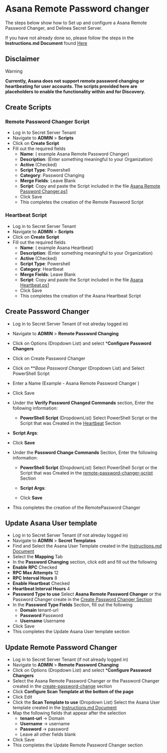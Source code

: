# Asana Remote Password changer

The steps below show how to Set up and configure a Asana Remote Password Changer, and Delinea Secret Server. 

If you have not already done so, please follow the steps in the **Instructions.md Document** found [Here](../Instructions.md)

## Disclaimer
> [!WARNING]
> **Currently, Asana does not support remote password changing or heartbeating for user accounts. The scripts provided here are placeholders to enable the functionality within and for Discovery.**


## Create Scripts

### Remote Password Changer Script

- Log in to Secret Server Tenant
- Navigate to **ADMIN** > **Scripts**
- Click on **Create Script**
- Fill out the required fields 
    - **Name**: ( example Asana Remote Password Changer)
    - **Description**: (Enter something meaningful to your Organization)
    - **Active** (Checked)
    - **Script Type**: Powershell
    - **Category**: Password Changing
    - **Merge Fields**: Leave Blank
    - **Script**: Copy and paste the Script included in the file [Asana Remote Password Changer.ps1](./Asana%20RPC%20Placeholder.ps1)
    - Click Save
    - This completes the creation of the Remote Password Script

### Heartbeat Script

- Log in to Secret Server Tenant
- Navigate to **ADMIN** > **Scripts**
- Click on **Create Script**
- Fill out the required fields 
    - **Name**: ( example Asana Heartbeat)
    - **Description**: (Enter something meaningful to your Organization)
    - **Active** (Checked)
    - **Script Type**: Powershell
    - **Category**: Heartbeat
    - **Merge Fields**: Leave Blank
    - **Script**: Copy and paste the Script included in the file [Asana Heartbeat.ps1](./Asana%20Heartbeat%20Placeholder.ps1)
    - Click Save
    - This completes the creation of the Asana Heartbeat Script

## Create Password Changer

- Log in to Secret Server Tenant (if not alreday logged in)
- Navigate to **ADMIN** > **Remote Password Changing**
- Click on Options (Dropdown List) and select ***Configure Password Changers**
- Click on Create Password Changer
- Click on ***Base Password Changer* (Dropdown List) and Select PowerShell Script
- Enter a Name (Example - Asana Remote Password Changer )
- Click Save
 - Under the **Verify Password Changed Commands** section, Enter the following information:
   - **PowerShell Script**  (DropdownList) Select PowerShell Script or the Script that was Created in the [Heartbeat](#heartbeat-script)	Section  

  - **Script Args**: ``` ```
  - Click	**Save**

- Under the **Password Change Commands** Section, Enter the following information:
  - **PowerShell Script**  (DropdownList) Select PowerShell Script or the Script that was Created in the [remote-password-changer-script](#remote-password-changer-script)	Section  
 
  - **Script Args**: ``` ```
  - Click	**Save**
- This completes the creation of the RemotePassword Changer

## Update Asana User template

- Log in to Secret Server Tenant (if not alreday logged in)
- Navigate to **ADMIN** > **Secret Templates**
- Find and Select the Asana User Template created in the [Instructions.md Document](../Instructions.md)
 - Select the **Mapping** Tab 
 - In the **Password Changing** section, click edit and fill out the following
  - **Enable RPC** Checked
  - **RPC Max Attempts** 12
  - **RPC Interval Hours** 8
  - **Enable Heartbeat** Checked
  - **Heartbeat Interval Hours** 4
  - **Password Type to use** Select **Asana Remote Password Changer** or the Password Changer create in the [Create Password Changer Section](#create-password-changer)
- In the **Password Type Fields** Section, fill out the following
  - **Domain** tenant-url
  - **Password** Password
  - **Username** Username
- Click Save
- This completes the Update Asana User template section

## Update Remote Password Changer

- Log in to Secret Server Tenant (if not already logged in)
- Navigate to **ADMIN** > **Remote Password Changing**
- Click on Options (Dropdown List) and select ***Configure Password Changers**
- Select the Asana Remote Password Changer or the Password Changer created in the [create-password-change](#create-password-changer) section
- Click **Configure Scan Template at the bottom of the page**
- Click Edit
- Click the **Scan Template to use** (Dropdown List) Select the Asana User template created in the [Instructions.md Document](../Instructions.md)
- Map the following fields that appear after the selection
  - **tenant-url** -> Domain
  - **Username** -> username
  - **Password** -> password
  - Leave all other fields blank
- Click Save
- This completes the Update Remote Password Changer section